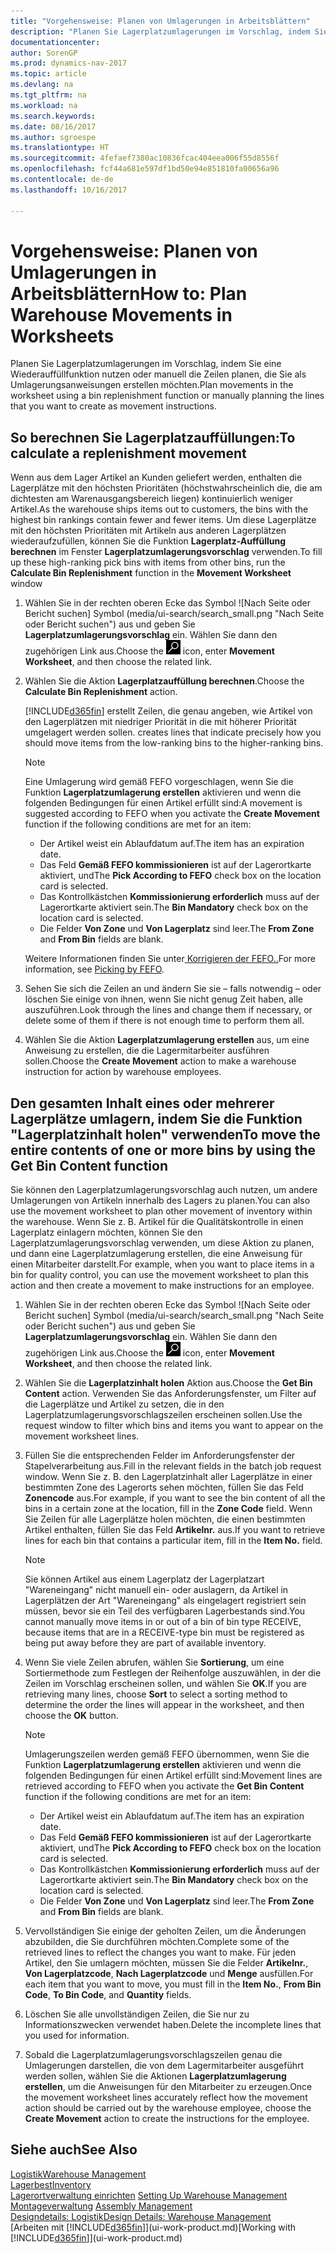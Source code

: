```yaml
---
title: "Vorgehensweise: Planen von Umlagerungen in Arbeitsblättern"
description: "Planen Sie Lagerplatzumlagerungen im Vorschlag, indem Sie eine Wiederauffüllfunktion nutzen oder manuell die Zeilen planen, die Sie als Umlagerungsanweisungen erstellen möchten."
documentationcenter: 
author: SorenGP
ms.prod: dynamics-nav-2017
ms.topic: article
ms.devlang: na
ms.tgt_pltfrm: na
ms.workload: na
ms.search.keywords: 
ms.date: 08/16/2017
ms.author: sgroespe
ms.translationtype: HT
ms.sourcegitcommit: 4fefaef7380ac10836fcac404eea006f55d8556f
ms.openlocfilehash: fcf44a681e597df1bd50e94e851810fa00656a96
ms.contentlocale: de-de
ms.lasthandoff: 10/16/2017

---
```

# <a name="how-to-plan-warehouse-movements-in-worksheets"></a><span data-ttu-id="c8590-103">Vorgehensweise: Planen von Umlagerungen in Arbeitsblättern</span><span class="sxs-lookup"><span data-stu-id="c8590-103">How to: Plan Warehouse Movements in Worksheets</span></span>
<span data-ttu-id="c8590-104">Planen Sie Lagerplatzumlagerungen im Vorschlag, indem Sie eine Wiederauffüllfunktion nutzen oder manuell die Zeilen planen, die Sie als Umlagerungsanweisungen erstellen möchten.</span><span class="sxs-lookup"><span data-stu-id="c8590-104">Plan movements in the worksheet using a bin replenishment function or manually planning the lines that you want to create as movement instructions.</span></span>  

## <a name="to-calculate-a-replenishment-movement"></a><span data-ttu-id="c8590-105">So berechnen Sie Lagerplatzauffüllungen:</span><span class="sxs-lookup"><span data-stu-id="c8590-105">To calculate a replenishment movement</span></span>  
<span data-ttu-id="c8590-106">Wenn aus dem Lager Artikel an Kunden geliefert werden, enthalten die Lagerplätze mit den höchsten Prioritäten (höchstwahrscheinlich die, die am dichtesten am Warenausgangsbereich liegen) kontinuierlich weniger Artikel.</span><span class="sxs-lookup"><span data-stu-id="c8590-106">As the warehouse ships items out to customers, the bins with the highest bin rankings contain fewer and fewer items.</span></span> <span data-ttu-id="c8590-107">Um diese Lagerplätze mit den höchsten Prioritäten mit Artikeln aus anderen Lagerplätzen wiederaufzufüllen, können Sie die Funktion **Lagerplatz-Auffüllung berechnen** im Fenster **Lagerplatzumlagerungsvorschlag** verwenden.</span><span class="sxs-lookup"><span data-stu-id="c8590-107">To fill up these high-ranking pick bins with items from other bins, run the **Calculate Bin Replenishment** function in the **Movement Worksheet** window</span></span>

1.  <span data-ttu-id="c8590-108">Wählen Sie in der rechten oberen Ecke das Symbol ![Nach Seite oder Bericht suchen] Symbol (media/ui-search/search_small.png "Nach Seite oder Bericht suchen") aus und geben Sie **Lagerplatzumlagerungsvorschlag** ein. Wählen Sie dann den zugehörigen Link aus.</span><span class="sxs-lookup"><span data-stu-id="c8590-108">Choose the ![Search for Page or Report](media/ui-search/search_small.png "Search for Page or Report icon") icon, enter **Movement Worksheet**, and then choose the related link.</span></span>  
2.  <span data-ttu-id="c8590-109">Wählen Sie die Aktion **Lagerplatzauffüllung berechnen**.</span><span class="sxs-lookup"><span data-stu-id="c8590-109">Choose the **Calculate Bin Replenishment** action.</span></span>  

    [!INCLUDE[d365fin](includes/d365fin_md.md)]<span data-ttu-id="c8590-110"> erstellt Zeilen, die genau angeben, wie Artikel von den Lagerplätzen mit niedriger Priorität in die mit höherer Priorität umgelagert werden sollen.</span><span class="sxs-lookup"><span data-stu-id="c8590-110"> creates lines that indicate precisely how you should move items from the low-ranking bins to the higher-ranking bins.</span></span>  

    > [!NOTE]  
    >  <span data-ttu-id="c8590-111">Eine Umlagerung wird gemäß FEFO vorgeschlagen, wenn Sie die Funktion **Lagerplatzumlagerung erstellen** aktivieren und wenn die folgenden Bedingungen für einen Artikel erfüllt sind:</span><span class="sxs-lookup"><span data-stu-id="c8590-111">A movement is suggested according to FEFO when you activate the **Create Movement** function if the following conditions are met for an item:</span></span>  
    >   
    >  -   <span data-ttu-id="c8590-112">Der Artikel weist ein Ablaufdatum auf.</span><span class="sxs-lookup"><span data-stu-id="c8590-112">The item has an expiration date.</span></span>  
    > -   <span data-ttu-id="c8590-113">Das Feld **Gemäß FEFO kommissionieren** ist auf der Lagerortkarte aktiviert, und</span><span class="sxs-lookup"><span data-stu-id="c8590-113">The **Pick According to FEFO** check box on the location card is selected.</span></span>  
    > -   <span data-ttu-id="c8590-114">Das Kontrollkästchen **Kommissionierung erforderlich** muss auf der Lagerortkarte aktiviert sein.</span><span class="sxs-lookup"><span data-stu-id="c8590-114">The **Bin Mandatory** check box on the location card is selected.</span></span>  
    > -   <span data-ttu-id="c8590-115">Die Felder **Von Zone** und **Von Lagerplatz** sind leer.</span><span class="sxs-lookup"><span data-stu-id="c8590-115">The **From Zone** and **From Bin** fields are blank.</span></span>  

    <span data-ttu-id="c8590-116">Weitere Informationen finden Sie unter[ Korrigieren der FEFO..](warehouse-picking-by-fefo.md)</span><span class="sxs-lookup"><span data-stu-id="c8590-116">For more information, see [Picking by FEFO](warehouse-picking-by-fefo.md).</span></span>  

3.  <span data-ttu-id="c8590-117">Sehen Sie sich die Zeilen an und ändern Sie sie – falls notwendig – oder löschen Sie einige von ihnen, wenn Sie nicht genug Zeit haben, alle auszuführen.</span><span class="sxs-lookup"><span data-stu-id="c8590-117">Look through the lines and change them if necessary, or delete some of them if there is not enough time to perform them all.</span></span>  
4.  <span data-ttu-id="c8590-118">Wählen Sie die Aktion **Lagerplatzumlagerung erstellen** aus, um eine Anweisung zu erstellen, die die Lagermitarbeiter ausführen sollen.</span><span class="sxs-lookup"><span data-stu-id="c8590-118">Choose the **Create Movement** action to make a warehouse instruction for action by warehouse employees.</span></span>  

## <a name="to-move-the-entire-contents-of-one-or-more-bins-by-using-the-get-bin-content-function"></a><span data-ttu-id="c8590-119">Den gesamten Inhalt eines oder mehrerer Lagerplätze umlagern, indem Sie die Funktion "Lagerplatzinhalt holen" verwenden</span><span class="sxs-lookup"><span data-stu-id="c8590-119">To move the entire contents of one or more bins by using the Get Bin Content function</span></span>  
<span data-ttu-id="c8590-120">Sie können den Lagerplatzumlagerungsvorschlag auch nutzen, um andere Umlagerungen von Artikeln innerhalb des Lagers zu planen.</span><span class="sxs-lookup"><span data-stu-id="c8590-120">You can also use the movement worksheet to plan other movement of inventory within the warehouse.</span></span> <span data-ttu-id="c8590-121">Wenn Sie z. B. Artikel für die Qualitätskontrolle in einen Lagerplatz einlagern möchten, können Sie den Lagerplatzumlagerungsvorschlag verwenden, um diese Aktion zu planen, und dann eine Lagerplatzumlagerung erstellen, die eine Anweisung für einen Mitarbeiter darstellt.</span><span class="sxs-lookup"><span data-stu-id="c8590-121">For example, when you want to place items in a bin for quality control, you can use the movement worksheet to plan this action and then create a movement to make instructions for an employee.</span></span>  

1.  <span data-ttu-id="c8590-122">Wählen Sie in der rechten oberen Ecke das Symbol ![Nach Seite oder Bericht suchen] Symbol (media/ui-search/search_small.png "Nach Seite oder Bericht suchen") aus und geben Sie **Lagerplatzumlagerungsvorschlag** ein. Wählen Sie dann den zugehörigen Link aus.</span><span class="sxs-lookup"><span data-stu-id="c8590-122">Choose the ![Search for Page or Report](media/ui-search/search_small.png "Search for Page or Report icon") icon, enter **Movement Worksheet**, and then choose the related link.</span></span>  
2.  <span data-ttu-id="c8590-123">Wählen Sie die **Lagerplatzinhalt holen** Aktion aus.</span><span class="sxs-lookup"><span data-stu-id="c8590-123">Choose the **Get Bin Content** action.</span></span> <span data-ttu-id="c8590-124">Verwenden Sie das Anforderungsfenster, um Filter auf die Lagerplätze und Artikel zu setzen, die in den Lagerplatzumlagerungsvorschlagszeilen erscheinen sollen.</span><span class="sxs-lookup"><span data-stu-id="c8590-124">Use the request window to filter which bins and items you want to appear on the movement worksheet lines.</span></span>  
3.  <span data-ttu-id="c8590-125">Füllen Sie die entsprechenden Felder im Anforderungsfenster der Stapelverarbeitung aus.</span><span class="sxs-lookup"><span data-stu-id="c8590-125">Fill in the relevant fields in the batch job request window.</span></span> <span data-ttu-id="c8590-126">Wenn Sie z. B. den Lagerplatzinhalt aller Lagerplätze in einer bestimmten Zone des Lagerorts sehen möchten, füllen Sie das Feld **Zonencode** aus.</span><span class="sxs-lookup"><span data-stu-id="c8590-126">For example, if you want to see the bin content of all the bins in a certain zone at the location, fill in the **Zone Code** field.</span></span> <span data-ttu-id="c8590-127">Wenn Sie Zeilen für alle Lagerplätze holen möchten, die einen bestimmten Artikel enthalten, füllen Sie das Feld **Artikelnr.** aus.</span><span class="sxs-lookup"><span data-stu-id="c8590-127">If you want to retrieve lines for each bin that contains a particular item, fill in the **Item No.** field.</span></span>  

    > [!NOTE]  
    >  <span data-ttu-id="c8590-128">Sie können Artikel aus einem Lagerplatz der Lagerplatzart "Wareneingang" nicht manuell ein- oder auslagern, da Artikel in Lagerplätzen der Art "Wareneingang" als eingelagert registriert sein müssen, bevor sie ein Teil des verfügbaren Lagerbestands sind.</span><span class="sxs-lookup"><span data-stu-id="c8590-128">You cannot manually move items in or out of a bin of bin type RECEIVE, because items that are in a RECEIVE-type bin must be registered as being put away before they are part of available inventory.</span></span>  

4.  <span data-ttu-id="c8590-129">Wenn Sie viele Zeilen abrufen, wählen Sie **Sortierung**, um eine Sortiermethode zum Festlegen der Reihenfolge auszuwählen, in der die Zeilen im Vorschlag erscheinen sollen, und wählen Sie **OK**.</span><span class="sxs-lookup"><span data-stu-id="c8590-129">If you are retrieving many lines, choose **Sort** to select a sorting method to determine the order the lines will appear in the worksheet, and then choose the **OK** button.</span></span>  

    > [!NOTE]  
    >  <span data-ttu-id="c8590-130">Umlagerungszeilen werden gemäß FEFO übernommen, wenn Sie die Funktion **Lagerplatzumlagerung erstellen** aktivieren und wenn die folgenden Bedingungen für einen Artikel erfüllt sind:</span><span class="sxs-lookup"><span data-stu-id="c8590-130">Movement lines are retrieved according to FEFO when you activate the **Get Bin Content** function if the following conditions are met for an item:</span></span>  
    >   
    >  -   <span data-ttu-id="c8590-131">Der Artikel weist ein Ablaufdatum auf.</span><span class="sxs-lookup"><span data-stu-id="c8590-131">The item has an expiration date.</span></span>  
    > -   <span data-ttu-id="c8590-132">Das Feld **Gemäß FEFO kommissionieren** ist auf der Lagerortkarte aktiviert, und</span><span class="sxs-lookup"><span data-stu-id="c8590-132">The **Pick According to FEFO** check box on the location card is selected.</span></span>  
    > -   <span data-ttu-id="c8590-133">Das Kontrollkästchen **Kommissionierung erforderlich** muss auf der Lagerortkarte aktiviert sein.</span><span class="sxs-lookup"><span data-stu-id="c8590-133">The **Bin Mandatory** check box on the location card is selected.</span></span>  
    > -   <span data-ttu-id="c8590-134">Die Felder **Von Zone** und **Von Lagerplatz** sind leer.</span><span class="sxs-lookup"><span data-stu-id="c8590-134">The **From Zone** and **From Bin** fields are blank.</span></span>  

5.  <span data-ttu-id="c8590-135">Vervollständigen Sie einige der geholten Zeilen, um die Änderungen abzubilden, die Sie durchführen möchten.</span><span class="sxs-lookup"><span data-stu-id="c8590-135">Complete some of the retrieved lines to reflect the changes you want to make.</span></span> <span data-ttu-id="c8590-136">Für jeden Artikel, den Sie umlagern möchten, müssen Sie die Felder **Artikelnr.**, **Von Lagerplatzcode**, **Nach Lagerplatzcode** und **Menge** ausfüllen.</span><span class="sxs-lookup"><span data-stu-id="c8590-136">For each item that you want to move, you must fill in the **Item No.**, **From Bin Code**, **To Bin Code**, and **Quantity** fields.</span></span>  
6.  <span data-ttu-id="c8590-137">Löschen Sie alle unvollständigen Zeilen, die Sie nur zu Informationszwecken verwendet haben.</span><span class="sxs-lookup"><span data-stu-id="c8590-137">Delete the incomplete lines that you used for information.</span></span>  
7.  <span data-ttu-id="c8590-138">Sobald die Lagerplatzumlagerungsvorschlagszeilen genau die Umlagerungen darstellen, die von dem Lagermitarbeiter ausgeführt werden sollen, wählen Sie die Aktionen **Lagerplatzumlagerung erstellen**, um die Anweisungen für den Mitarbeiter zu erzeugen.</span><span class="sxs-lookup"><span data-stu-id="c8590-138">Once the movement worksheet lines accurately reflect how the movement action should be carried out by the warehouse employee, choose the **Create Movement** action to create the instructions for the employee.</span></span>  

## <a name="see-also"></a><span data-ttu-id="c8590-139">Siehe auch</span><span class="sxs-lookup"><span data-stu-id="c8590-139">See Also</span></span>  
[<span data-ttu-id="c8590-140">Logistik</span><span class="sxs-lookup"><span data-stu-id="c8590-140">Warehouse Management</span></span>](warehouse-manage-warehouse.md)  
[<span data-ttu-id="c8590-141">Lagerbest</span><span class="sxs-lookup"><span data-stu-id="c8590-141">Inventory</span></span>](inventory-manage-inventory.md)  
<span data-ttu-id="c8590-142">[Lagerortverwaltung einrichten](warehouse-setup-warehouse.md)   </span><span class="sxs-lookup"><span data-stu-id="c8590-142">[Setting Up Warehouse Management](warehouse-setup-warehouse.md)   </span></span>  
<span data-ttu-id="c8590-143">[Montageverwaltung](assembly-assemble-items.md)  </span><span class="sxs-lookup"><span data-stu-id="c8590-143">[Assembly Management](assembly-assemble-items.md)  </span></span>  
[<span data-ttu-id="c8590-144">Designdetails: Logistik</span><span class="sxs-lookup"><span data-stu-id="c8590-144">Design Details: Warehouse Management</span></span>](design-details-warehouse-management.md)  
<span data-ttu-id="c8590-145">[Arbeiten mit [!INCLUDE[d365fin](includes/d365fin_md.md)]](ui-work-product.md)</span><span class="sxs-lookup"><span data-stu-id="c8590-145">[Working with [!INCLUDE[d365fin](includes/d365fin_md.md)]](ui-work-product.md)</span></span>

